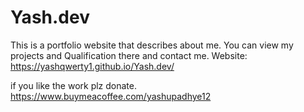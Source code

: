 # Yash.dev
This is a portfolio website that describes about me. You can view my projects and Qualification there and contact me.
Website: https://yashqwerty1.github.io/Yash.dev/




if you like the work plz donate.
https://www.buymeacoffee.com/yashupadhye12
